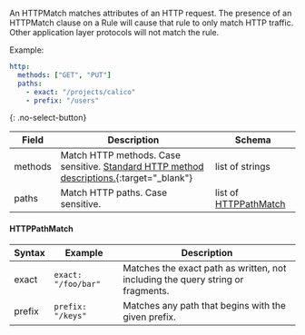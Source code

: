 An HTTPMatch matches attributes of an HTTP request. The presence of an HTTPMatch clause on a Rule will cause that rule to only match HTTP traffic. Other application layer protocols will not match the rule.

Example:

```yaml
http:
  methods: ["GET", "PUT"]
  paths:
    - exact: "/projects/calico"
    - prefix: "/users"
```
{: .no-select-button}

| Field | Description | Schema |
|-------|-------------|--------|
| methods | Match HTTP methods. Case sensitive. [Standard HTTP method descriptions.](https://www.w3.org/Protocols/rfc2616/rfc2616-sec9.html){:target="_blank"} | list of strings |
| paths | Match HTTP paths. Case sensitive. | list of [HTTPPathMatch](#httppathmatch) |

#### HTTPPathMatch

| Syntax  | Example             | Description |
|---------|---------------------|-------------|
| exact   | `exact: "/foo/bar"` | Matches the exact path as written, not including the query string or fragments. |
| prefix  | `prefix: "/keys"`   | Matches any path that begins with the given prefix. |

